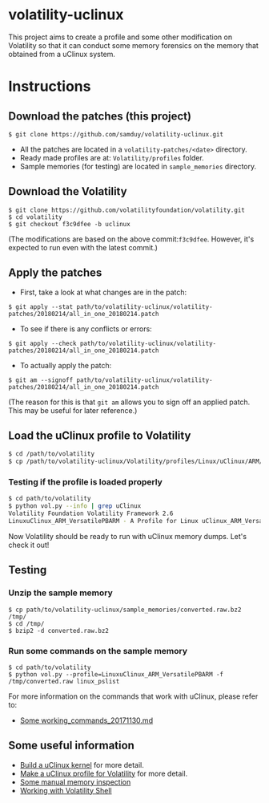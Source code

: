 # volatility-uclinux

This project aims to create a profile and some other modification on Volatility so that it can conduct some memory forensics on the memory that obtained from a uClinux system.

# Instructions

## Download the patches (this project)
```
$ git clone https://github.com/samduy/volatility-uclinux.git
```

* All the patches are located in a `volatility-patches/<date>` directory.
* Ready made profiles are at: `Volatility/profiles` folder.
* Sample memories (for testing) are located in `sample_memories` directory.

## Download the Volatility

```
$ git clone https://github.com/volatilityfoundation/volatility.git
$ cd volatility
$ git checkout f3c9dfee -b uclinux
```
(The modifications are based on the above commit:`f3c9dfee`. However, it's expected to run even with the latest commit.)

## Apply the patches

* First, take a look at what changes are in the patch:
```
$ git apply --stat path/to/volatility-uclinux/volatility-patches/20180214/all_in_one_20180214.patch
```

* To see if there is any conflicts or errors:
```
$ git apply --check path/to/volatility-uclinux/volatility-patches/20180214/all_in_one_20180214.patch
```

* To actually apply the patch:
```
$ git am --signoff path/to/volatility-uclinux/volatility-patches/20180214/all_in_one_20180214.patch
```

(The reason for this is that `git am` allows you to sign off an applied patch. This may be useful for later reference.)

## Load the uClinux profile to Volatility

```bash
$ cd /path/to/volatility
$ cp /path/to/volatility-uclinux/Volatility/profiles/Linux/uClinux/ARM/VersatilePB/uClinux_ARM_VersatilePB.zip plugins/overlays/linux/
```

### Testing if the profile is loaded properly

```bash
$ cd path/to/volatility
$ python vol.py --info | grep uClinux
Volatility Foundation Volatility Framework 2.6
LinuxuClinux_ARM_VersatilePBARM - A Profile for Linux uClinux_ARM_VersatilePB ARM
```

Now Volatility should be ready to run with uClinux memory dumps. Let's check it out!

## Testing

### Unzip the sample memory

```
$ cp path/to/volatility-uclinux/sample_memories/converted.raw.bz2 /tmp/
$ cd /tmp/
$ bzip2 -d converted.raw.bz2
```

### Run some commands on the sample memory

```
$ cd path/to/volatility
$ python vol.py --profile=LinuxuClinux_ARM_VersatilePBARM -f /tmp/converted.raw linux_pslist
```

For more information on the commands that work with uClinux, please refer to:
* [Some working_commands_20171130.md](./working_commands_20171130.md)

## Some useful information

* [Build a uClinux kernel](../../wiki/Build-a-uClinux-kernel) for more detail.
* [Make a uClinux profile for Volatility](../../wiki/Profile-for-Volatility) for more detail.
* [Some manual memory inspection](../../wiki/Manual-memory-inspection)
* [Working with Volatility Shell](../../wiki/Working-with-Volatility-shell)
